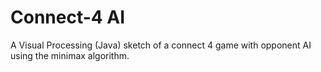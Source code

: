 # Connect-4 AI
A Visual Processing (Java) sketch of a connect 4 game with opponent AI using the minimax algorithm.
